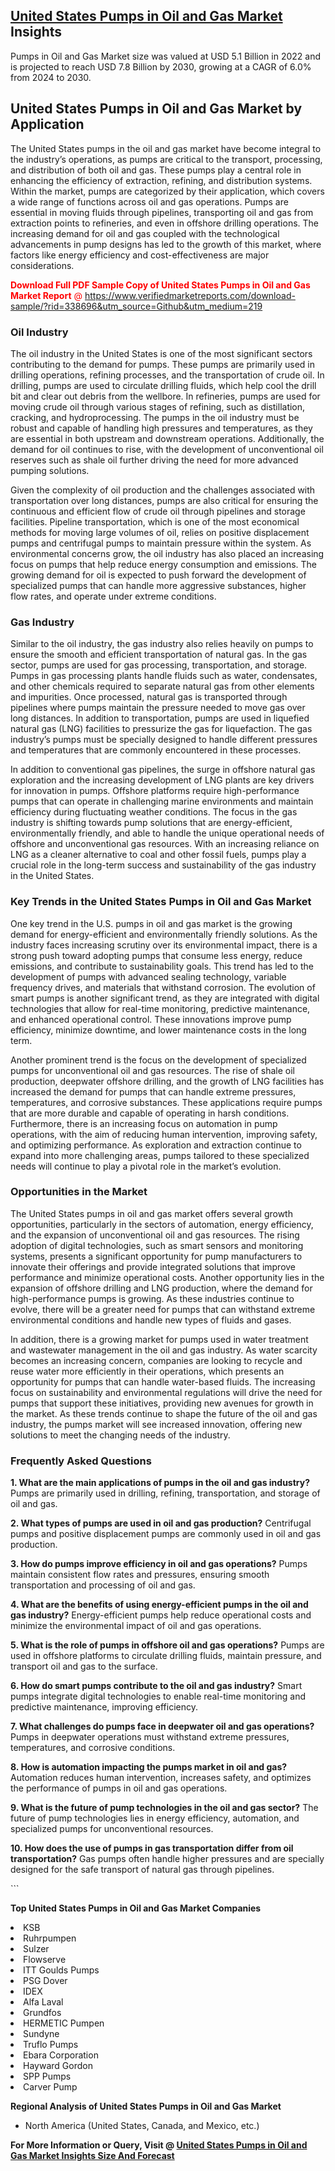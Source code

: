 <h2><a href="https://www.verifiedmarketreports.com/download-sample/?rid=338696&amp;utm_source=Github&amp;utm_medium=219" target="_blank">United States Pumps in Oil and Gas Market</a> Insights</h2><p>Pumps in Oil and Gas Market size was valued at USD 5.1 Billion in 2022 and is projected to reach USD 7.8 Billion by 2030, growing at a CAGR of 6.0% from 2024 to 2030.</p><p> <h2>United States Pumps in Oil and Gas Market by Application</h2> <p>The United States pumps in the oil and gas market have become integral to the industry’s operations, as pumps are critical to the transport, processing, and distribution of both oil and gas. These pumps play a central role in enhancing the efficiency of extraction, refining, and distribution systems. Within the market, pumps are categorized by their application, which covers a wide range of functions across oil and gas operations. Pumps are essential in moving fluids through pipelines, transporting oil and gas from extraction points to refineries, and even in offshore drilling operations. The increasing demand for oil and gas coupled with the technological advancements in pump designs has led to the growth of this market, where factors like energy efficiency and cost-effectiveness are major considerations. <p><span class=""><span style="color: #ff0000;"><strong>Download Full PDF Sample Copy of United States Pumps in Oil and Gas Market Report</strong> @ </span><a href="https://www.verifiedmarketreports.com/download-sample/?rid=338696&amp;utm_source=Github&amp;utm_medium=219" target="_blank">https://www.verifiedmarketreports.com/download-sample/?rid=338696&amp;utm_source=Github&amp;utm_medium=219</a></span></p></p> <h3>Oil Industry</h3> <p>The oil industry in the United States is one of the most significant sectors contributing to the demand for pumps. These pumps are primarily used in drilling operations, refining processes, and the transportation of crude oil. In drilling, pumps are used to circulate drilling fluids, which help cool the drill bit and clear out debris from the wellbore. In refineries, pumps are used for moving crude oil through various stages of refining, such as distillation, cracking, and hydroprocessing. The pumps in the oil industry must be robust and capable of handling high pressures and temperatures, as they are essential in both upstream and downstream operations. Additionally, the demand for oil continues to rise, with the development of unconventional oil reserves such as shale oil further driving the need for more advanced pumping solutions. <p>Given the complexity of oil production and the challenges associated with transportation over long distances, pumps are also critical for ensuring the continuous and efficient flow of crude oil through pipelines and storage facilities. Pipeline transportation, which is one of the most economical methods for moving large volumes of oil, relies on positive displacement pumps and centrifugal pumps to maintain pressure within the system. As environmental concerns grow, the oil industry has also placed an increasing focus on pumps that help reduce energy consumption and emissions. The growing demand for oil is expected to push forward the development of specialized pumps that can handle more aggressive substances, higher flow rates, and operate under extreme conditions.</p> <h3>Gas Industry</h3> <p>Similar to the oil industry, the gas industry also relies heavily on pumps to ensure the smooth and efficient transportation of natural gas. In the gas sector, pumps are used for gas processing, transportation, and storage. Pumps in gas processing plants handle fluids such as water, condensates, and other chemicals required to separate natural gas from other elements and impurities. Once processed, natural gas is transported through pipelines where pumps maintain the pressure needed to move gas over long distances. In addition to transportation, pumps are used in liquefied natural gas (LNG) facilities to pressurize the gas for liquefaction. The gas industry’s pumps must be specially designed to handle different pressures and temperatures that are commonly encountered in these processes. <p>In addition to conventional gas pipelines, the surge in offshore natural gas exploration and the increasing development of LNG plants are key drivers for innovation in pumps. Offshore platforms require high-performance pumps that can operate in challenging marine environments and maintain efficiency during fluctuating weather conditions. The focus in the gas industry is shifting towards pump solutions that are energy-efficient, environmentally friendly, and able to handle the unique operational needs of offshore and unconventional gas resources. With an increasing reliance on LNG as a cleaner alternative to coal and other fossil fuels, pumps play a crucial role in the long-term success and sustainability of the gas industry in the United States.</p> <h3>Key Trends in the United States Pumps in Oil and Gas Market</h3> <p>One key trend in the U.S. pumps in oil and gas market is the growing demand for energy-efficient and environmentally friendly solutions. As the industry faces increasing scrutiny over its environmental impact, there is a strong push toward adopting pumps that consume less energy, reduce emissions, and contribute to sustainability goals. This trend has led to the development of pumps with advanced sealing technology, variable frequency drives, and materials that withstand corrosion. The evolution of smart pumps is another significant trend, as they are integrated with digital technologies that allow for real-time monitoring, predictive maintenance, and enhanced operational control. These innovations improve pump efficiency, minimize downtime, and lower maintenance costs in the long term. <p>Another prominent trend is the focus on the development of specialized pumps for unconventional oil and gas resources. The rise of shale oil production, deepwater offshore drilling, and the growth of LNG facilities has increased the demand for pumps that can handle extreme pressures, temperatures, and corrosive substances. These applications require pumps that are more durable and capable of operating in harsh conditions. Furthermore, there is an increasing focus on automation in pump operations, with the aim of reducing human intervention, improving safety, and optimizing performance. As exploration and extraction continue to expand into more challenging areas, pumps tailored to these specialized needs will continue to play a pivotal role in the market’s evolution.</p> <h3>Opportunities in the Market</h3> <p>The United States pumps in oil and gas market offers several growth opportunities, particularly in the sectors of automation, energy efficiency, and the expansion of unconventional oil and gas resources. The rising adoption of digital technologies, such as smart sensors and monitoring systems, presents a significant opportunity for pump manufacturers to innovate their offerings and provide integrated solutions that improve performance and minimize operational costs. Another opportunity lies in the expansion of offshore drilling and LNG production, where the demand for high-performance pumps is growing. As these industries continue to evolve, there will be a greater need for pumps that can withstand extreme environmental conditions and handle new types of fluids and gases. <p>In addition, there is a growing market for pumps used in water treatment and wastewater management in the oil and gas industry. As water scarcity becomes an increasing concern, companies are looking to recycle and reuse water more efficiently in their operations, which presents an opportunity for pumps that can handle water-based fluids. The increasing focus on sustainability and environmental regulations will drive the need for pumps that support these initiatives, providing new avenues for growth in the market. As these trends continue to shape the future of the oil and gas industry, the pumps market will see increased innovation, offering new solutions to meet the changing needs of the industry.</p> <h3>Frequently Asked Questions</h3> <p><strong>1. What are the main applications of pumps in the oil and gas industry?</strong> Pumps are primarily used in drilling, refining, transportation, and storage of oil and gas.</p> <p><strong>2. What types of pumps are used in oil and gas production?</strong> Centrifugal pumps and positive displacement pumps are commonly used in oil and gas production.</p> <p><strong>3. How do pumps improve efficiency in oil and gas operations?</strong> Pumps maintain consistent flow rates and pressures, ensuring smooth transportation and processing of oil and gas.</p> <p><strong>4. What are the benefits of using energy-efficient pumps in the oil and gas industry?</strong> Energy-efficient pumps help reduce operational costs and minimize the environmental impact of oil and gas operations.</p> <p><strong>5. What is the role of pumps in offshore oil and gas operations?</strong> Pumps are used in offshore platforms to circulate drilling fluids, maintain pressure, and transport oil and gas to the surface.</p> <p><strong>6. How do smart pumps contribute to the oil and gas industry?</strong> Smart pumps integrate digital technologies to enable real-time monitoring and predictive maintenance, improving efficiency.</p> <p><strong>7. What challenges do pumps face in deepwater oil and gas operations?</strong> Pumps in deepwater operations must withstand extreme pressures, temperatures, and corrosive conditions.</p> <p><strong>8. How is automation impacting the pumps market in oil and gas?</strong> Automation reduces human intervention, increases safety, and optimizes the performance of pumps in oil and gas operations.</p> <p><strong>9. What is the future of pump technologies in the oil and gas sector?</strong> The future of pump technologies lies in energy efficiency, automation, and specialized pumps for unconventional resources.</p> <p><strong>10. How does the use of pumps in gas transportation differ from oil transportation?</strong> Gas pumps often handle higher pressures and are specially designed for the safe transport of natural gas through pipelines.</p> ```</p><p><strong>Top United States Pumps in Oil and Gas Market Companies</strong></p><div data-test-id=""><p><li>KSB</li><li> Ruhrpumpen</li><li> Sulzer</li><li> Flowserve</li><li> ITT Goulds Pumps</li><li> PSG Dover</li><li> IDEX</li><li> Alfa Laval</li><li> Grundfos</li><li> HERMETIC Pumpen</li><li> Sundyne</li><li> Truflo Pumps</li><li> Ebara Corporation</li><li> Hayward Gordon</li><li> SPP Pumps</li><li> Carver Pump</li></p><div><strong>Regional Analysis of&nbsp;United States Pumps in Oil and Gas Market</strong></div><ul><li dir="ltr"><p dir="ltr">North America&nbsp;(United States, Canada, and Mexico, etc.)</p></li></ul><p><strong>For More Information or Query, Visit @&nbsp;</strong><strong><a href="https://www.verifiedmarketreports.com/product/pumps-in-oil-and-gas-market/?utm_source=Github&amp;utm_medium=219" target="_blank">United States Pumps in Oil and Gas Market Insights Size And Forecast</a></strong></p></div>
